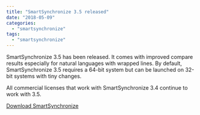 ```yaml
---
title: "SmartSynchronize 3.5 released"
date: "2018-05-09"
categories: 
  - "smartsynchronize"
tags: 
  - "smartsynchronize"
---
```


SmartSynchronize 3.5 has been released. It comes with improved compare results especially for natural languages with wrapped lines. By default, SmartSynchronize 3.5 requires a 64-bit system but can be launched on 32-bit systems with tiny changes.

All commercial licenses that work with SmartSynchronize 3.4 continue to work with 3.5.

[Download SmartSynchronize](https://www.syntevo.com/smartsynchronize/download/)
